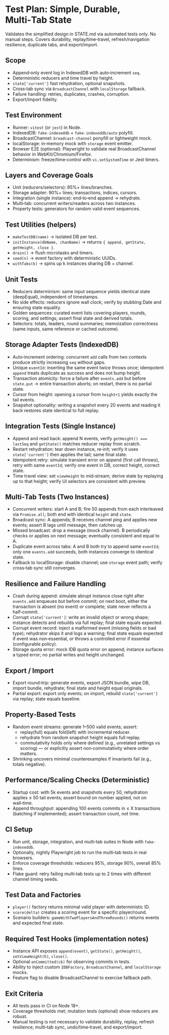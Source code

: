 # Test Plan: Simple, Durable, Multi‑Tab State

Validates the simplified design in STATE.md via automated tests only. No manual steps. Covers durability, replay/time‑travel, refresh/navigation resilience, duplicate tabs, and export/import.

## Scope

- Append‑only event log in IndexedDB with auto‑increment `seq`.
- Deterministic reducers and time travel by height.
- `state['current']` fast rehydration, optional snapshots.
- Cross‑tab sync via `BroadcastChannel` with `localStorage` fallback.
- Failure handling: retries, duplicates, crashes, corruption.
- Export/import fidelity.

## Test Environment

- Runner: `vitest` (or `jest`) in Node.
- IndexedDB: `fake-indexeddb` + `fake-indexeddb/auto` polyfill.
- BroadcastChannel: `broadcast-channel` ponyfill or lightweight mock.
- localStorage: in‑memory mock with `storage` event emitter.
- Browser E2E (optional): Playwright to validate real BroadcastChannel behavior in WebKit/Chromium/Firefox.
- Determinism: freeze/time‑control with `vi.setSystemTime` or Jest timers.

## Layers and Coverage Goals

- Unit (reducers/selectors): 95%+ lines/branches.
- Storage adapter: 90%+ lines; transactions, indices, cursors.
- Integration (single instance): end‑to‑end append → rehydrate.
- Multi‑tab: concurrent writers/readers across two instances.
- Property tests: generators for random valid event sequences.

## Test Utilities (helpers)

- `makeTestDB(name)` → isolated DB per test.
- `initInstance(dbName, chanName)` → returns `{ append, getState, getHeight, close }`.
- `drain()` → flush microtasks and timers.
- `seed(n)` → event factory with deterministic UUIDs.
- `withTabs(k)` → spins up k instances sharing DB + channel.

## Unit Tests

- Reducers determinism: same input sequence yields identical state (deepEqual), independent of timestamps.
- No side effects: reducers ignore wall clock; verify by stubbing Date and ensuring state equality.
- Golden sequences: curated event lists covering players, rounds, scoring, and settings; assert final state and derived totals.
- Selectors: totals, leaders, round summaries; memoization correctness (same inputs, same reference or cached outcome).

## Storage Adapter Tests (IndexedDB)

- Auto‑increment ordering: concurrent `add` calls from two contexts produce strictly increasing `seq` without gaps.
- Unique `eventId`: inserting the same event twice throws once; idempotent `append` treats duplicate as success and does not bump height.
- Transaction atomicity: force a failure after `events.add` but before `state.put` → entire transaction aborts; on restart, there is no partial state.
- Cursor from height: opening a cursor from `height+1` yields exactly the tail events.
- Snapshot optionality: writing a snapshot every 20 events and reading it back restores state identical to full replay.

## Integration Tests (Single Instance)

- Append and read back: append N events, verify `getHeight() === lastSeq` and `getState()` matches reducer replay from scratch.
- Restart rehydration: tear down instance, re‑init; verify it uses `state['current']` then applies the tail; same final state.
- Idempotent retry: simulate transient error on append (first call throws), retry with same `eventId`; verify one event in DB, correct height, correct state.
- Time travel view: set `viewHeight` to mid‑stream; derive state by replaying up to that height; verify UI selectors are consistent with preview.

## Multi‑Tab Tests (Two Instances)

- Concurrent writers: start A and B; fire 50 appends from each interleaved via `Promise.all`; both end with identical `height` and `state`.
- Broadcast sync: A appends; B receives channel ping and applies new events; assert B lags until message, then catches up.
- Missed broadcast: drop a message (mock channel). B periodically checks or applies on next message; eventually consistent and equal to A.
- Duplicate event across tabs: A and B both try to append same `eventId`; only one `events.add` succeeds, both instances converge to identical state.
- Fallback to localStorage: disable channel; use `storage` event path; verify cross‑tab sync still converges.

## Resilience and Failure Handling

- Crash during append: simulate abrupt instance close right after `events.add` enqueues but before commit; on next boot, either the transaction is absent (no event) or complete; state never reflects a half‑commit.
- Corrupt `state['current']`: write an invalid object or wrong shape; instance detects and rebuilds via full replay; final state equals expected.
- Corrupt event record: inject a malformed event (missing fields or bad type); rehydrator skips it and logs a warning; final state equals expected if event was non‑essential, or throws a controlled error if essential (configurable policy).
- Storage quota error: mock IDB quota error on append; instance surfaces a typed error; no partial writes and height unchanged.

## Export / Import

- Export round‑trip: generate events, export JSON bundle, wipe DB, import bundle, rehydrate; final state and height equal originals.
- Partial export: export only events; on import, rebuild `state['current']` via replay; state equals baseline.

## Property‑Based Tests

- Random event streams: generate 1–500 valid events; assert:
  - replay(full) equals fold(left) with incremental reducer.
  - rehydrate from random snapshot height equals full replay.
  - commutativity holds only where defined (e.g., unrelated settings vs scoring) — or explicitly assert non‑commutativity where order matters.
- Shrinking uncovers minimal counterexamples if invariants fail (e.g., totals negative).

## Performance/Scaling Checks (Deterministic)

- Startup cost: with 5k events and snapshots every 50, rehydration applies ≤ 50 tail events; assert bound on number applied, not on wall‑time.
- Append throughput: appending 100 events commits in ≤ X transactions (batching if implemented); assert transaction count, not time.

## CI Setup

- Run unit, storage, integration, and multi‑tab suites in Node with `fake-indexeddb`.
- Optionally, nightly Playwright job to run the multi‑tab tests in real browsers.
- Enforce coverage thresholds: reducers 95%, storage 90%, overall 85% lines.
- Flake guard: retry failing multi‑tab tests up to 2 times with different channel timing seeds.

## Test Data and Factories

- `player()` factory returns minimal valid player with deterministic ID.
- `score(delta)` creates a scoring event for a specific player/round.
- Scenario builders: `gameWithTwoPlayersAndThreeRounds()` returns events and expected final state.

## Required Test Hooks (implementation notes)

- Instance API exposes `append(event)`, `getState()`, `getHeight()`, `setViewHeight(h)`, `close()`.
- Optional `onCommitted(cb)` for observing commits in tests.
- Ability to inject custom `IDBFactory`, `BroadcastChannel`, and `localStorage` mocks.
- Feature flag to disable BroadcastChannel to exercise fallback path.

## Exit Criteria

- All tests pass in CI on Node 18+.
- Coverage thresholds met; mutation tests (optional) show reducers are robust.
- Manual testing is not necessary to validate durability, replay, refresh resilience, multi‑tab sync, undo/time‑travel, and export/import.

